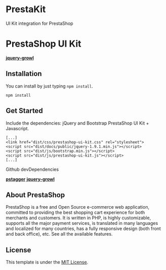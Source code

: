 # PrestaKit
UI Kit integration for PrestaShop

PrestaShop UI Kit
=================

**[jquery-growl](http://build.prestashop.com/prestashop-ui-kit/)**

Installation
------------
You can install by just typing `npm install`.

```
npm install
```

Get Started
-----------

Include the dependencies: jQuery and Bootstrap PrestaShop UI Kit + Javascript.

```
[...]
<link href="dist/css/prestashop-ui-kit.css" rel="stylesheet">
<script src="dist/docs/public/jquery-1.9.1.min.js"></script>
<script src="dist/js/bootstrap.min.js"></script>
<script src="dist/js/prestashop-ui-kit.js"></script>
[...]
```

Github devDependencies

**[pstagger](https://github.com/PrestaShop/pstagger)**
**[jquery-growl](https://github.com/ksylvest/jquery-growl.git)**

About PrestaShop
-------

PrestaShop is a free and Open Source e-commerce web application, committed to providing the best shopping cart experience for both merchants and customers. It is written in PHP, is highly customizable, supports all the major payment services, is translated in many languages and localized for many countries, has a fully responsive design (both front and back office), etc. See all the available features.

License
-------
This template is under the [MIT License]().
